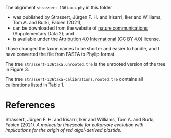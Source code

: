 The alignment `strassert-136taxa.phy` in this folder

-   was published by Strassert, Jürgen F. H. and Irisarri, Iker and Williams, Tom A. and Burki, Fabien (2021);
-   can be downloaded from the website of [nature communications](https://www.nature.com/articles/s41467-021-22044-z#Sec15) (Supplementary
    Data 2); and
-   is available under the [Attribution 4.0 International (CC BY 4.0)](https://creativecommons.org/licenses/by/4.0/) license.

I have changed the taxon names to be shorter and easier to handle, and I have
converted the file from FASTA to Phylip format.

The tree `strassert-136taxa.unrooted.tre` is the unrooted version of
the tree in Figure 3.

The tree `strassert-136taxa-calibrations.rooted.tre` contains all calibrations
listed in Table 1.


# References

Strassert, Jürgen F. H. and Irisarri, Iker and Williams, Tom A. and Burki, Fabien (2021). *A molecular timescale for eukaryote evolution with implications for the origin of red algal-derived plastids*.


